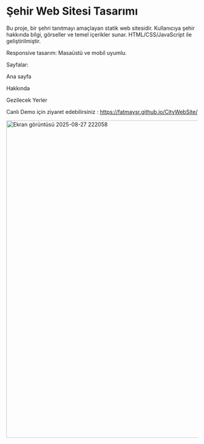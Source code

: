 # Şehir Web Sitesi Tasarımı

Bu proje, bir şehri tanıtmayı amaçlayan statik web sitesidir. Kullanıcıya şehir hakkında bilgi, görseller ve temel içerikler sunar.
HTML/CSS/JavaScript ile geliştirilmiştir.

Responsive tasarım: Masaüstü ve mobil uyumlu.

Sayfalar:

Ana sayfa

Hakkında

Gezilecek Yerler

Canlı Demo için ziyaret edebilirsiniz :  https://fatmaysr.github.io/CityWebSite/

<img width="1333" height="834" alt="Ekran görüntüsü 2025-08-27 222058" src="https://github.com/user-attachments/assets/08db680b-f812-4611-a63a-42fc0528aabb" />



